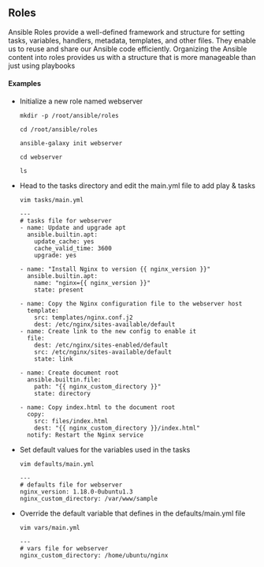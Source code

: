 ## Roles
Ansible Roles provide a well-defined framework and structure for setting tasks, variables, handlers, metadata, templates, and other files. They enable us to reuse and share our Ansible code efficiently. Organizing the Ansible content into roles provides us with a structure that is more manageable than just using playbooks

#### Examples
- Initialize a new role named webserver
  ```
  mkdir -p /root/ansible/roles
  ```
  ```
  cd /root/ansible/roles
  ```
  ```
  ansible-galaxy init webserver
  ```
  ```
  cd webserver
  ```
  ```
  ls
  ```
- Head to the tasks directory and edit the main.yml file to add play & tasks
  ```
  vim tasks/main.yml
  ```
  ```
  ---
  # tasks file for webserver
  - name: Update and upgrade apt
    ansible.builtin.apt:
      update_cache: yes
      cache_valid_time: 3600
      upgrade: yes
 
  - name: "Install Nginx to version {{ nginx_version }}"
    ansible.builtin.apt:
      name: "nginx={{ nginx_version }}"
      state: present
 
  - name: Copy the Nginx configuration file to the webserver host
    template:
      src: templates/nginx.conf.j2
      dest: /etc/nginx/sites-available/default
  - name: Create link to the new config to enable it
    file:
      dest: /etc/nginx/sites-enabled/default
      src: /etc/nginx/sites-available/default
      state: link
 
  - name: Create document root
    ansible.builtin.file:
      path: "{{ nginx_custom_directory }}"
      state: directory
 
  - name: Copy index.html to the document root
    copy:
      src: files/index.html
      dest: "{{ nginx_custom_directory }}/index.html"
    notify: Restart the Nginx service
  ```
- Set default values for the variables used in the tasks
  ```
  vim defaults/main.yml
  ```
  ```
  ---
  # defaults file for webserver
  nginx_version: 1.18.0-0ubuntu1.3
  nginx_custom_directory: /var/www/sample
  ```
- Override the default variable that defines in the defaults/main.yml file
  ```
  vim vars/main.yml
  ```
  ```
  ---
  # vars file for webserver
  nginx_custom_directory: /home/ubuntu/nginx
  ```
